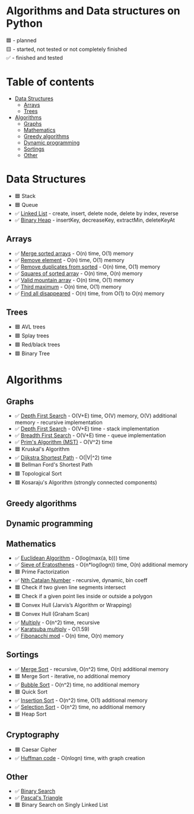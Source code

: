 # Algorithms and Data structures on Python  
:blue_square: - planned  
:yellow_square: - started, not tested or not completely finished  
:white_check_mark: - finished and tested  



# Table of contents
* [Data Structures](#data-structures)
  * [Arrays](#arrays)
  * [Trees](#trees)
* [Algorithms](#algorithms)
  * [Graphs](#graphs)
  * [Mathematics](#mathematics)
  * [Greedy algorithms](#greedy-algorithms)
  * [Dynamic programming](#dynamic-programming)
  * [Sortings](#sortings)
  * [Other](#other)

# Data Structures
* :blue_square: Stack
* :blue_square: Queue
* :white_check_mark: [Linked List](https://github.com/xtbtds/Python-Data-Structures-And-Algorithms/blob/main/DataStructures/Linked_List.py) - create, insert, delete node, delete by index, reverse
* :white_check_mark: [Binary Heap](https://github.com/xtbtds/Python-Data-Structures-And-Algorithms/blob/main/DataStructures/Heap.py) - insertKey, decreaseKey, extractMin, deleteKeyAt
## Arrays
* :white_check_mark: [Merge sorted arrays](https://github.com/xtbtds/Python-Data-Structures-And-Algorithms/blob/main/Arrays/Merge_sorted_array.py) - O(n) time, O(1) memory
* :white_check_mark: [Remove element](https://github.com/xtbtds/Python-Data-Structures-And-Algorithms/blob/main/Arrays/Remove_element.py) - O(n) time, O(1) memory
* :white_check_mark: [Remove duplicates from sorted](https://github.com/xtbtds/Python-Data-Structures-And-Algorithms/blob/main/Arrays/Remove_dupl_from_sorted.py) - O(n) time, O(1) memory
* :white_check_mark: [Squares of sorted array](https://github.com/xtbtds/Python-Data-Structures-And-Algorithms/blob/main/Arrays/Squares_of_sorted_array.py) - O(n) time, O(n) memory
* :white_check_mark: [Valid mountain array](https://github.com/xtbtds/Python-Data-Structures-And-Algorithms/blob/main/Arrays/Valid_mountain_array.py) - O(n) time, O(1) memory
* :white_check_mark: [Third maximum](https://github.com/xtbtds/Python-Data-Structures-And-Algorithms/blob/main/Arrays/Third_max.py) - O(n) time, O(1) memory
* :white_check_mark: [Find all disappeared](https://github.com/xtbtds/Python-Data-Structures-And-Algorithms/blob/main/Arrays/Find_all_disappeared.py) - O(n) time,  from O(1) to O(n) memory
## Trees
* :blue_square: AVL trees
* :blue_square: Splay trees
* :blue_square: Red/black trees
* :blue_square: Binary Tree


# Algorithms
## Graphs
* :white_check_mark: [Depth First Search](https://github.com/xtbtds/Python-Data-Structures-And-Algorithms/tree/main/Graphs/DFS) - O(V+E) time, O(V) memory, O(V) additional memory - recursive implementation
* :white_check_mark: [Depth First Search](https://github.com/xtbtds/Python-Data-Structures-And-Algorithms/blob/main/Graphs/DFS/DFS_stack.py) - O(V+E) time - stack implementation
* :white_check_mark: [Breadth First Search](https://github.com/xtbtds/Python-Data-Structures-And-Algorithms/blob/main/Graphs/BFS/BFS.py) - O(V+E) time - queue implementation
* :white_check_mark: [Prim's Algorithm (MST)](https://github.com/xtbtds/Python-Data-Structures-And-Algorithms/blob/main/Graphs/Prims_Algorithm/prim_undirected.py) - O(V^2) time
* :blue_square: Kruskal's Algorithm
* :white_check_mark: [Dijkstra Shortest Path](https://github.com/xtbtds/Python-Data-Structures-And-Algorithms/blob/main/Graphs/Dijkstra/dijkstra_shortest_path.py) - O(|V|^2) time
* :blue_square: Bellman Ford's Shortest Path
* :blue_square: Topological Sort
* :blue_square: Kosaraju's Algorithm (strongly connected components)
## Greedy algorithms
## Dynamic programming
## Mathematics
* :white_check_mark: [Euclidean Algorithm](https://github.com/xtbtds/Python-Data-Structures-And-Algorithms/blob/main/Mathematics/Euclidean_GCD.py) - O(log(max(a, b))) time
* :white_check_mark: [Sieve of Eratosthenes](https://github.com/xtbtds/Python-Data-Structures-And-Algorithms/blob/main/Mathematics/sieve_of_eratosthenes.py) - O(n*log(logn)) time, O(n) additional memory
* :blue_square: Prime Factorization
* :white_check_mark: [Nth Catalan Number](https://github.com/xtbtds/Python-Data-Structures-And-Algorithms/blob/main/Mathematics/Catalans.py) - recursive, dynamic, bin coeff
* :blue_square: Check if two given line segments intersect
* :blue_square: Check if a given point lies inside or outside a polygon
* :blue_square: Convex Hull (Jarvis’s Algorithm or Wrapping)
* :blue_square: Convex Hull (Graham Scan)
* ✅ [Multiply](https://github.com/xtbtds/Python-Data-Structures-And-Algorithms/blob/main/Mathematics/multiply_square_time.py) - O(n^2) time, recursive
* ✅ [Karatsuba multiply](https://github.com/xtbtds/Python-Data-Structures-And-Algorithms/blob/main/Mathematics/karatsuba.py) - O(1.59)
* ✅ [Fibonacchi mod](https://github.com/xtbtds/Python-Data-Structures-And-Algorithms/blob/main/Mathematics/fibonacchi_mod.py) - O(n) time, O(n) memory
## Sortings
* :white_check_mark: [Merge Sort](https://github.com/xtbtds/Python-Data-Structures-And-Algorithms/blob/main/sortings/merge_sort.py) - recursive, O(n^2) time, O(n) additional memory 
* :blue_square: Merge Sort - iterative, no additional memory
* :white_check_mark: [Bubble Sort](https://github.com/xtbtds/Python-Data-Structures-And-Algorithms/blob/main/sortings/bubble_sort.py) - O(n^2) time, no additional memory
* :blue_square: Quick Sort
* :white_check_mark: [Insertion Sort](https://github.com/xtbtds/Python-Data-Structures-And-Algorithms/blob/main/sortings/insertion_sort.py) - O(n^2) time, O(1) additional memory
* :white_check_mark: [Selection Sort](https://github.com/xtbtds/Python-Data-Structures-And-Algorithms/blob/main/sortings/selection_sort.py) - O(n^2) time, no additional memory
* :blue_square: Heap Sort
## Cryptography
* :blue_square: Caesar Cipher
* ✅ [Huffman code](https://github.com/xtbtds/Python-Data-Structures-And-Algorithms/blob/main/Other/huffman_code_graph.py) - O(nlogn) time, with graph creation
## Other
* :white_check_mark: [Binary Search](https://github.com/xtbtds/Python-Data-Structures-And-Algorithms/blob/main/Other/Binary_Search.py)
* :white_check_mark: [Pascal's Triangle](https://github.com/xtbtds/Python-Data-Structures-And-Algorithms/blob/main/Other/pascals_triangle.py)
* :blue_square: Binary Search on Singly Linked List


